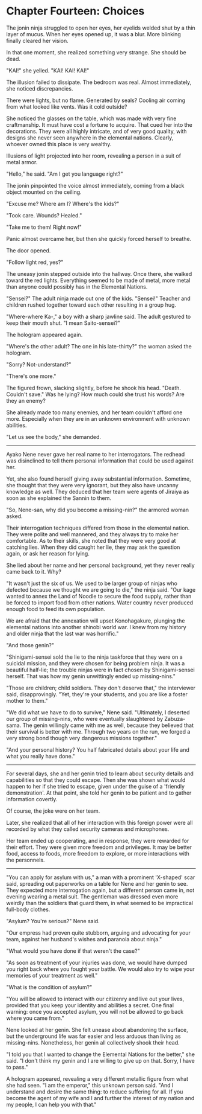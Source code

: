 # Chapter Fourteen: Choices

The jonin ninja struggled to open her eyes, her eyelids welded shut by a thin layer of mucus. When her eyes opened up, it was a blur. More blinking finally cleared her vision.

In that one moment, she realized something very strange. She should be dead.

"KAI!" she yelled. "KAI! KAI! KAI!"

The illusion failed to dissipate. The bedroom was real. Almost immediately, she noticed discrepancies.

There were lights, but no flame. Generated by seals? Cooling air coming from what looked like vents. Was it cold outside?

She noticed the glasses on the table, which was made with very fine craftmanship. It must have cost a fortune to acquire. That cued her into the decorations. They were all highly intricate, and of very good quality, with designs she never seen anywhere in the elemental nations. Clearly, whoever owned this place is very wealthy.

Illusions of light projected into her room, revealing a person in a suit of metal armor.

"Hello," he said. "Am I get you language right?"

The jonin pinpointed the voice almost immediately, coming from a black object mounted on the ceiling.

"Excuse me? Where am I? Where's the kids?"

"Took care. Wounds? Healed."

"Take me to them! Right now!"

Panic almost overcame her, but then she quickly forced herself to breathe.

The door opened.

"Follow light red, yes?"

The uneasy jonin stepped outside into the hallway. Once there, she walked toward the red lights. Everything seemed to be made of metal, more metal than anyone could possibly has in the Elemental Nations.

"Sensei?" The adult ninja made out one of the kids. "Sensei!" Teacher and children rushed together toward each other resulting in a group hug.

"Where-where Ka-," a boy with a sharp jawline said. The adult gestured to keep their mouth shut. "I mean Saito-sensei?"

The hologram appeared again.

"Where's the other adult? The one in his late-thirty?" the woman asked the hologram.

"Sorry? Not-understand?"

"There's one more."

The figured frown, slacking slightly, before he shook his head. "Death. Couldn't save." Was he lying? How much could she trust his words? Are they an enemy?

She already made too many enemies, and her team couldn't afford one more. Especially when they are in an unknown environment with unknown abilities.

"Let us see the body," she demanded.

***

Ayako Nene never gave her real name to her interrogators. The redhead was disinclined to tell them personal information that could be used against her.

Yet, she also found herself giving away substantial information. Sometime, she thought that they were very ignorant, but they also have uncanny knowledge as well. They deduced that her team were agents of Jiraiya as soon as she explained the Sannin to them.

"So, Nene-san, why did you become a missing-nin?" the armored woman asked.

Their interrogation techniques differed from those in the elemental nation. They were polite and well mannered, and they always try to make her comfortable. As to their skills, she noted that they were very good at catching lies. When they did caught her lie, they may ask the question again, or ask her reason for lying.

She lied about her name and her personal background, yet they never really came back to it. Why?

"It wasn't just the six of us. We used to be larger group of ninjas who defected because we thought we are going to die," the ninja said. "Our kage wanted to annex the Land of Noodle to secure the food supply, rather than be forced to import food from other nations. Water country never produced enough food to feed its own population.

We are afraid that the annexation will upset Konohagakure, plunging the elemental nations into another shinobi world war. I knew from my history and older ninja that the last war was horrific."

"And those genin?"

"Shinigami-sensei sold the lie to the ninja taskforce that they were on a suicidal mission, and they were chosen for being problem ninja. It was a beautiful half-lie; the trouble ninjas were in fact chosen by Shinigami-sensei herself. That was how my genin unwittingly ended up missing-nins."

"Those are children; child soldiers. They don't deserve that," the interviewer said, disapprovingly. "Yet, they're your students, and you are like a foster mother to them."

"We did what we have to do to survive," Nene said. "Ultimately, I deserted our group of missing-nins, who were eventually slaughtered by Zabuza-sama. The genin willingly came with me as well, because they believed that their survival is better with me. Through two years on the run, we forged a very strong bond though very dangerous missions together."

"And your personal history? You half fabricated details about your life and what you really have done."

***

For several days, she and her genin tried to learn about security details and capabilities so that they could escape. Then she was shown what would happen to her if she tried to escape, given under the guise of a 'friendly demonstration'. At that point, she told her genin to be patient and to gather information covertly.

Of course, the joke were on her team.

Later, she realized that all of her interaction with this foreign power were all recorded by what they called security cameras and microphones.

Her team ended up cooperating, and in response, they were rewarded for their effort. They were given more freedom and privileges. It may be better food, access to foods, more freedom to explore, or more interactions with the personnels.

***

"You can apply for asylum with us," a man with a prominent 'X-shaped' scar said, spreading out paperworks on a table for Nene and her genin to see. They expected more interrogation again, but a different person came in, not evening wearing a metal suit. The gentleman was dressed even more weirdly than the soldiers that guard them, in what seemed to be impractical full-body clothes.

"Asylum? You're serious?" Nene said.

"Our empress had proven quite stubborn, arguing and advocating for your team, against her husband's wishes and paranoia about ninja."

"What would you have done if that weren't the case?"

"As soon as treatment of your injuries was done, we would have dumped you right back where you fought your battle. We would also try to wipe your memories of your treatment as well."

"What is the condition of asylum?"

"You will be allowed to interact with our citizenry and live out your lives, provided that you keep your identity and abilities a secret. One final warning: once you accepted asylum, you will not be allowed to go back where you came from."

Nene looked at her genin. She felt unease about abandoning the surface, but the underground life was far easier and less arduous than living as missing-nins. Nonetheless, her genin all collectively shook their head.

"I told you that I wanted to change the Elemental Nations for the better," she said. "I don't think my genin and I are willing to give up on that. Sorry, I have to pass."

A hologram appeared, revealing a very different metallic figure from what she had seen. "I am the emperor," this unknown person said. "And I understand and desire the same thing: to reduce suffering for all. If you become the agent of my wife and I and further the interest of my nation and my people, I can help you with that."
